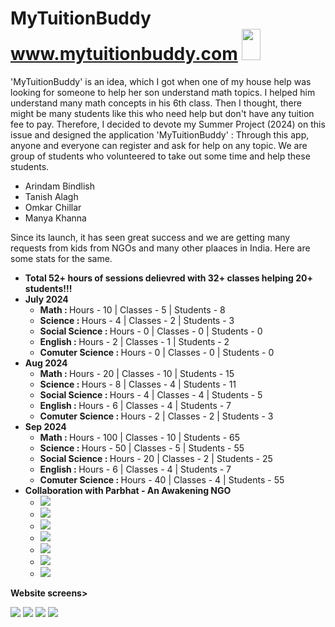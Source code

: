 # MyTuitionBuddy www.mytuitionbuddy.com <img src="https://github.com/ArindamBindlish/MyTuitionBuddy/blob/main/public/images/school.png?raw=true" height="50" width="30"/> 

<P>
  'MyTuitionBuddy' is an idea, which I got when one of my house help was looking for someone to help her son understand math topics. I helped him understand many math concepts in his 6th class. Then I thought, there might be many students like this who need help but don't have any tuition fee to pay. Therefore, I decided to devote my Summer Project (2024) on this issue and designed the application 'MyTuitionBuddy' : Through this app, anyone and everyone can register and ask for help on any topic. We are group of students who volunteered to take out some time and help these students.
</P>
<ul>
<li>Arindam Bindlish </li>
<li>Tanish Alagh </li>
<li>Omkar Chillar</li>
<li>Manya Khanna</li>
</ul>

<p>
  Since its launch, it has seen great success and we are getting many requests from kids from NGOs and many other plaaces in India. Here are some stats for the same.
</p>


<ul>
  <li><B>Total 52+ hours of sessions delievred with 32+ classes helping 20+ students!!!</B></li> 
  <li><B>July 2024</B> 
    <ul>
      <li><B>Math : </B> Hours - 10 | Classes - 5 | Students - 8</li> 
      <li><B>Science : </B> Hours - 4 | Classes - 2 | Students - 3</li> 
      <li><B>Social Science : </B> Hours - 0 | Classes - 0 | Students - 0</li> 
      <li><B>English : </B> Hours - 2 | Classes - 1 | Students - 2</li> 
      <li><B>Comuter Science : </B> Hours - 0 | Classes - 0 | Students - 0</li> 
    </ul>
  </li>
  <li><B>Aug 2024</B> 
    <ul>
      <li><B>Math : </B> Hours - 20 | Classes - 10 | Students - 15</li> 
      <li><B>Science : </B> Hours - 8 | Classes - 4 | Students - 11</li> 
      <li><B>Social Science : </B> Hours - 4 | Classes - 4 | Students - 5</li> 
      <li><B>English : </B> Hours - 6 | Classes - 4 | Students - 7</li> 
      <li><B>Comuter Science : </B> Hours - 2 | Classes - 2 | Students - 3</li> 
    </ul>
  </li>
  <li><B>Sep 2024</B> 
    <ul>
      <li><B>Math : </B> Hours - 100 | Classes - 10 | Students - 65</li> 
      <li><B>Science : </B> Hours - 50 | Classes - 5 | Students - 55</li> 
      <li><B>Social Science : </B> Hours - 20 | Classes - 2 | Students - 25</li> 
      <li><B>English : </B> Hours - 6 | Classes - 4 | Students - 7</li> 
      <li><B>Comuter Science : </B> Hours - 40 | Classes - 4 | Students - 55</li>
    </ul>
  </li>
  <li><B>Collaboration with Parbhat - An Awakening NGO</B> 
    <ul>
      <li><img src="https://github.com/ArindamBindlish/MyTuitionBuddy/blob/main/public/images/IMG_3698.jpg"/></li> 
      <li><img src="https://github.com/ArindamBindlish/MyTuitionBuddy/blob/main/public/images/IMG_3700.jpg"/></li> 
      <li><img src="https://github.com/ArindamBindlish/MyTuitionBuddy/blob/main/public/images/IMG_3713.jpg"/></li> 
      <li><img src="https://github.com/ArindamBindlish/MyTuitionBuddy/blob/main/public/images/IMG_3724.jpg"/></li> 
      <li><img src="https://github.com/ArindamBindlish/MyTuitionBuddy/blob/main/public/images/IMG_3739.jpg"/></li> 
      <li><img src="https://github.com/ArindamBindlish/MyTuitionBuddy/blob/main/public/images/IMG_3744.jpg"/></li> 
      <li><img src="https://github.com/ArindamBindlish/MyTuitionBuddy/blob/main/public/images/IMG_3753.jpg"/></li> 
    </ul>
  </li>
</ul>

<p><b>Website screens></b></p>
<img src="https://github.com/ArindamBindlish/MyTuitionBuddy/blob/main/public/images/Main.png"/>
<img src="https://github.com/ArindamBindlish/MyTuitionBuddy/blob/main/public/images/Login.png"/>
<img src="https://github.com/ArindamBindlish/MyTuitionBuddy/blob/main/public/images/Home.png"/>
<img src="https://github.com/ArindamBindlish/MyTuitionBuddy/blob/main/public/images/Requests.png"/>
